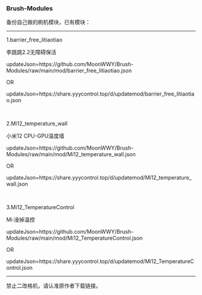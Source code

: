 ### Brush-Modules
备份自己做的刷机模块，已有模块：
<hr />

<p>1.barrier_free_litiaotiao</p>
<p>李跳跳2.2无障碍保活</p>
<p>updateJson=https://github.com/MoonWWY/Brush-Modules/raw/main/mod/barrier_free_litiaotiao.json</p>
OR
<p>updateJson=https://share.yyycontrol.top/d/updatemod/barrier_free_litiaotiao.json</p>

<br />

<p>2.Mi12_temperature_wall</p>
<p>小米12 CPU-GPU温度墙</p>
<p>updateJson=https://github.com/MoonWWY/Brush-Modules/raw/main/mod/Mi12_temperature_wall.json</p>
OR
<p>updateJson=https://share.yyycontrol.top/d/updatemod/Mi12_temperature_wall.json</p>

<br />

<p>3.Mi12_TemperatureControl</p>
<p>Mi·淦掉温控</p>
<p>updateJson=https://github.com/MoonWWY/Brush-Modules/raw/main/mod/Mi12_TemperatureControl.json</p>
OR
<p>updateJson=https://share.yyycontrol.top/d/updatemod/Mi12_TemperatureControl.json</p>

<hr />

<p>禁止二改格机，请认准原作者下载链接。</p>
